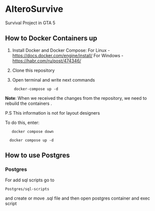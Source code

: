 # AlteroSurvive

Survival Project in GTA 5



## How to Docker Containers up

1. Install Docker and Docker Compose: For Linux - https://docs.docker.com/engine/install/ For Windows - https://habr.com/ru/post/474346/

2. Clone this repository
3. Open terminal and write next commands




```
    docker-compose up -d
```
**Note**: When we received the changes from the repository, we need to rebuild the containers . 

P.S This information is not for layout designers

To do this, enter:
```
   docker compose down
```
```
  docker compose up -d
```

## How to use Postgres

### Postgres

For add sql scripts go to

```
Postgres/sql-scripts
```

and create or move .sql file and then open postgres container and exec script

